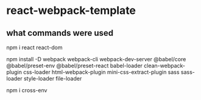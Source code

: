 # react-webpack-template

## what commands were used

npm i react react-dom

npm install -D webpack webpack-cli webpack-dev-server @babel/core @babel/preset-env @babel/preset-react babel-loader clean-webpack-plugin css-loader html-webpack-plugin mini-css-extract-plugin sass sass-loader style-loader file-loader

npm i cross-env
